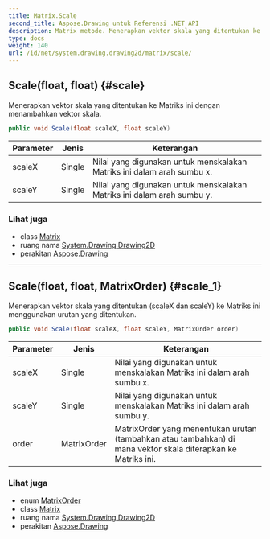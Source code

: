 ```yaml
---
title: Matrix.Scale
second_title: Aspose.Drawing untuk Referensi .NET API
description: Matrix metode. Menerapkan vektor skala yang ditentukan ke Matriks ini dengan menambahkan vektor skala.
type: docs
weight: 140
url: /id/net/system.drawing.drawing2d/matrix/scale/
---
```

## Scale(float, float) {#scale}

Menerapkan vektor skala yang ditentukan ke Matriks ini dengan menambahkan vektor skala.

```csharp
public void Scale(float scaleX, float scaleY)
```

| Parameter | Jenis | Keterangan |
| --- | --- | --- |
| scaleX | Single | Nilai yang digunakan untuk menskalakan Matriks ini dalam arah sumbu x. |
| scaleY | Single | Nilai yang digunakan untuk menskalakan Matriks ini dalam arah sumbu y. |

### Lihat juga

* class [Matrix](../)
* ruang nama [System.Drawing.Drawing2D](../../matrix/)
* perakitan [Aspose.Drawing](../../../)

---

## Scale(float, float, MatrixOrder) {#scale_1}

Menerapkan vektor skala yang ditentukan (scaleX dan scaleY) ke Matriks ini menggunakan urutan yang ditentukan.

```csharp
public void Scale(float scaleX, float scaleY, MatrixOrder order)
```

| Parameter | Jenis | Keterangan |
| --- | --- | --- |
| scaleX | Single | Nilai yang digunakan untuk menskalakan Matriks ini dalam arah sumbu x. |
| scaleY | Single | Nilai yang digunakan untuk menskalakan Matriks ini dalam arah sumbu y. |
| order | MatrixOrder | MatrixOrder yang menentukan urutan (tambahkan atau tambahkan) di mana vektor skala diterapkan ke Matriks ini. |

### Lihat juga

* enum [MatrixOrder](../../matrixorder/)
* class [Matrix](../)
* ruang nama [System.Drawing.Drawing2D](../../matrix/)
* perakitan [Aspose.Drawing](../../../)



